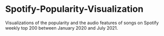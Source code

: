 # Spotify-Popularity-Visualization
Visualizations of the popularity and the audio features of songs on Spotify weekly top 200 between January 2020 and July 2021.
